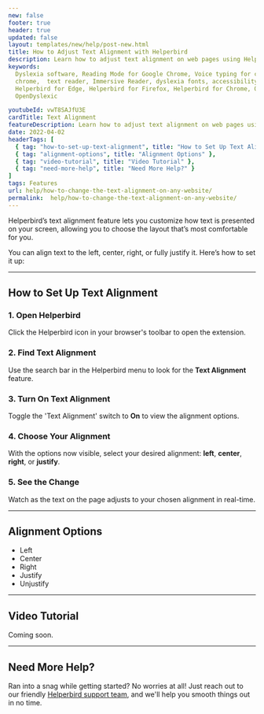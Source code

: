 ```yaml
---
new: false
footer: true
header: true
updated: false
layout: templates/new/help/post-new.html
title: How to Adjust Text Alignment with Helperbird
description: Learn how to adjust text alignment on web pages using Helperbird. This guide shows you how to easily set your preferred text alignment, whether it's left, center, right, or fully justified, for a more comfortable reading experience.
keywords:
  Dyslexia software, Reading Mode for Google Chrome, Voice typing for chrome, Text to speech for
  chrome,  text reader, Immersive Reader, dyslexia fonts, accessibility software, dyslexia software,
  Helperbird for Edge, Helperbird for Firefox, Helperbird for Chrome, Opendyslexic for Chrome,
  OpenDyslexic

youtubeId: vwT8SAJfU3E
cardTitle: Text Alignment
featureDescription: Learn how to adjust text alignment on web pages using Helperbird. This guide shows you how to easily set your preferred text alignment, whether it's left, center, right, or fully justified, for a more comfortable reading experience.
date: 2022-04-02
headerTags: [
  { tag: "how-to-set-up-text-alignment", title: "How to Set Up Text Alignment" },
  { tag: "alignment-options", title: "Alignment Options" },
  { tag: "video-tutorial", title: "Video Tutorial" },
  { tag: "need-more-help", title: "Need More Help?" }
]
tags: Features
url: help/how-to-change-the-text-alignment-on-any-website/
permalink:  help/how-to-change-the-text-alignment-on-any-website/
---
```



Helperbird’s text alignment feature lets you customize how text is presented on your screen, allowing you to choose the layout that’s most comfortable for you. 

You can align text to the left, center, right, or fully justify it. Here’s how to set it up:

---

## How to Set Up Text Alignment

### 1. Open Helperbird

Click the Helperbird icon in your browser's toolbar to open the extension.

### 2. Find Text Alignment

Use the search bar in the Helperbird menu to look for the **Text Alignment** feature.

### 3. Turn On Text Alignment

Toggle the 'Text Alignment' switch to **On** to view the alignment options.

### 4. Choose Your Alignment

With the options now visible, select your desired alignment: **left**, **center**, **right**, or **justify**.

### 5. See the Change

Watch as the text on the page adjusts to your chosen alignment in real-time.

---

## Alignment Options

- Left
- Center
- Right
- Justify
- Unjustify

---

## Video Tutorial

Coming soon.

---

## Need More Help?

Ran into a snag while getting started? No worries at all! Just reach out to our friendly [Helperbird support team](/support/), and we'll help you smooth things out in no time.
